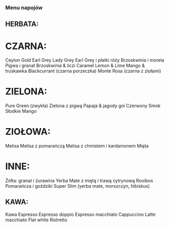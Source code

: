 ### Menu napojów

## HERBATA:

# CZARNA:
Ceylon Gold 
Earl Grey
Lady Grey 
Earl Grey i płatki róży 
Brzoskwinia i morela
Pigwa i granat 
Brzoskwinia & liczi 
Caramel 
Lemon & Lime 
Mango & truskawka 
Blackcurrant (czarna porzeczka) 
Monte Rosa (czarna z ziołami) 

# ZIELONA:
Pure Green (zwykła) 
Zielona z pigwą 
Papaja & jagody goi 
Czerwony Smok
Słodkie Mango 

# ZIOŁOWA:
Melisa 
Melisa z pomarańczą 
Melisa z chmielem i kardamonem 
Mięta 

# INNE:
Żółta: granat i żurawina 
Yerba Mate z miętą i trawą cytrynową
Rooibos 
Pomarańcza i goździki 
Super Slim (yerba mate, morszczyn, hibiskus) 

## KAWA:
Kawa
Espresso
Espresso doppio
Espresso macchiato
Cappuccino
Latte macchiato
Flat white 
Ristretto 
